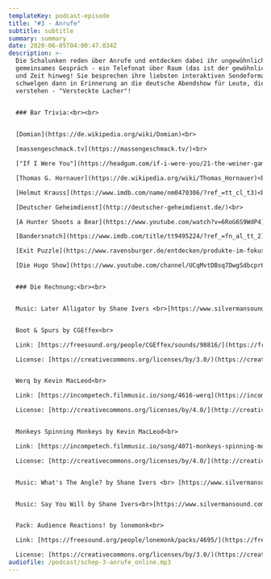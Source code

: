 ```yaml
---
templateKey: podcast-episode
title: "#3 - Anrufe"
subtitle: subtitle
summary: summary
date: 2020-06-05T04:00:47.034Z
description: >-
  Die Schalunken reden über Anrufe und entdecken dabei ihr ungewöhnliches erstes
  gemeinsames Gespräch - ein Telefonat über Raum (das ist der gewöhnliche Part)
  und Zeit hinweg! Sie besprechen ihre liebsten interaktiven Sendeformate und
  schwelgen dann in Erinnerung an die deutsche Abendshow für Leute, die Spaß
  verstehen - "Versteckte Lacher"!
   

  ### Bar Trivia:<br><br>


  [Domian](https://de.wikipedia.org/wiki/Domian)<br>

  [massengeschmack.tv](https://massengeschmack.tv/)<br>

  ["If I Were You"](https://headgum.com/if-i-were-you/21-the-weiner-game)<br>

  [Thomas G. Hornauer](https://de.wikipedia.org/wiki/Thomas_Hornauer)<br>

  [Helmut Krauss](https://www.imdb.com/name/nm0470306/?ref_=tt_cl_t3)<br>

  [Deutscher Geheimdienst](http://deutscher-geheimdienst.de/)<br>

  [A Hunter Shoots a Bear](https://www.youtube.com/watch?v=6RoG6S9WdP4)<br>

  [Bandersnatch](https://www.imdb.com/title/tt9495224/?ref_=fn_al_tt_2)<br>

  [Exit Puzzle](https://www.ravensburger.de/entdecken/produkte-im-fokus/exit-puzzles/index.html)<br>

  [Die Hugo Show](https://www.youtube.com/channel/UCqMvtDBsq7DwgSdbcpr6W7w)


  ### Die Rechnung:<br><br>


  Music: Later Alligator by Shane Ivers <br>[https://www.silvermansound.com](https://www.silvermansound.com)


  Boot & Spurs by CGEffex<br>

  Link: [https://freesound.org/people/CGEffex/sounds/98816/](https://freesound.org/people/CGEffex/sounds/98816/)<br>

  License: [https://creativecommons.org/licenses/by/3.0/)(https://creativecommons.org/licenses/by/3.0/)


  Werq by Kevin MacLeod<br>

  Link: [https://incompetech.filmmusic.io/song/4616-werq](https://incompetech.filmmusic.io/song/4616-werq)<br>

  License: [http://creativecommons.org/licenses/by/4.0/](http://creativecommons.org/licenses/by/4.0/)


  Monkeys Spinning Monkeys by Kevin MacLeod<br>

  Link: [https://incompetech.filmmusic.io/song/4071-monkeys-spinning-monkeys](https://incompetech.filmmusic.io/song/4071-monkeys-spinning-monkeys)<br>

  License: [http://creativecommons.org/licenses/by/4.0/](http://creativecommons.org/licenses/by/4.0/)


  Music: What's The Angle? by Shane Ivers <br> [https://www.silvermansound.com](https://www.silvermansound.com)


  Music: Say You Will by Shane Ivers<br>[https://www.silvermansound.com](https://www.silvermansound.com)


  Pack: Audience Reactions! by lonemonk<br>

  Link: [https://freesound.org/people/lonemonk/packs/4695/](https://freesound.org/people/lonemonk/packs/4695/)<br>

  License: [https://creativecommons.org/licenses/by/3.0/)(https://creativecommons.org/licenses/by/3.0/)
audiofile: /podcast/schep-3-anrufe_online.mp3
---
```

